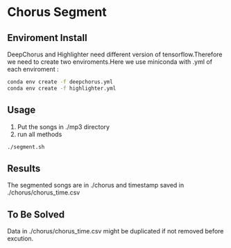 # Chorus Segment

## Enviroment Install
DeepChorus and Highlighter need different version of tensorflow.Therefore we need to create two enviroments.Here we use miniconda with .yml of each enviroment :
```bash
conda env create -f deepchorus.yml
conda env create -f highlighter.yml
```

## Usage
1. Put the songs in ./mp3 directory
2. run all methods
```bash
./segment.sh
```


## Results
The segmented songs are in ./chorus and timestamp saved in ./chorus/chorus_time.csv

## To Be Solved
Data in ./chorus/chorus_time.csv might be duplicated if not removed before excution.

